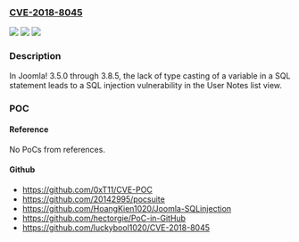 ### [CVE-2018-8045](https://cve.mitre.org/cgi-bin/cvename.cgi?name=CVE-2018-8045)
![](https://img.shields.io/static/v1?label=Product&message=n%2Fa&color=blue)
![](https://img.shields.io/static/v1?label=Version&message=n%2Fa&color=blue)
![](https://img.shields.io/static/v1?label=Vulnerability&message=n%2Fa&color=brighgreen)

### Description

In Joomla! 3.5.0 through 3.8.5, the lack of type casting of a variable in a SQL statement leads to a SQL injection vulnerability in the User Notes list view.

### POC

#### Reference
No PoCs from references.

#### Github
- https://github.com/0xT11/CVE-POC
- https://github.com/20142995/pocsuite
- https://github.com/HoangKien1020/Joomla-SQLinjection
- https://github.com/hectorgie/PoC-in-GitHub
- https://github.com/luckybool1020/CVE-2018-8045

